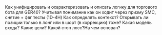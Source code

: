 Как унифицировать и охарактеризовать и описать логику для торгового бота для GER40? Учитывая понимание как он ходит через призму SMC, снятие + фвг тесты (1D-4H)
Как определять контекст?
Открывать ли позиции только в лонг или в шорт (в коррекцию) тоже?
Какая модель входа?
Какие цели?
Какой стоп лосс?На чем основан?
